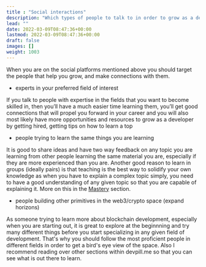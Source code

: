 ```yaml
---
title : "Social interactions"
description: "Which types of people to talk to in order to grow as a developer."
lead: ""
date: 2022-03-09T08:47:36+00:00
lastmod: 2022-03-09T08:47:36+00:00
draft: false
images: []
weight: 1003
---
```


When you are on the social platforms mentioned above you should target the people that help you grow, and make connections with them.

- experts in your preferred field of interest

If you talk to people with expertise in the fields that you want to become skilled in, then you’ll have a much easier time learning them, you’ll get good connections that will propel you forward in your career and you will also most likely have more opportunities and resources to grow as a developer by getting hired, getting tips on how to learn a top

- people trying to learn the same things you are learning

It is good to share ideas and have two way feedback on any topic you are learning from other people learning the same material you are, especially if they are more experienced than you are. Another good reason to learn in groups (ideally pairs) is that teaching is the best way to solidify your own knowledge as when you have to explain a complex topic simply, you need to have a good understanding of any given topic so that you are capable of explaining it. More on this in the [Mastery](https://www.devpill.me/docs/mastery/) section.

- people building other primitives in the web3/crypto space (expand horizons)

As someone trying to learn more about blockchain development, especially when you are starting out, it is great to explore at the beginnning and try many different things before you start specializing in any given field of development. That's why you should follow the most proficient people in different fields in order to get a bird's eye view of the space. Also I recommend reading over other sections within devpill.me so that you can see what is out there to learn.
